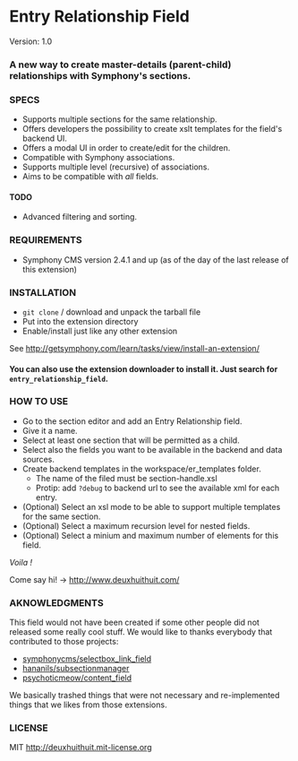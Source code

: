 # Entry Relationship Field

Version: 1.0

### A new way to create master-details (parent-child) relationships with Symphony's sections.

### SPECS ###

- Supports multiple sections for the same relationship.
- Offers developers the possibility to create xslt templates for the field's backend UI.
- Offers a modal UI in order to create/edit for the children.
- Compatible with Symphony associations.
- Supports multiple level (recursive) of associations.
- Aims to be compatible with *all* fields.

#### TODO ####

- Advanced filtering and sorting.


### REQUIREMENTS ###

- Symphony CMS version 2.4.1 and up (as of the day of the last release of this extension)

### INSTALLATION ###

- `git clone` / download and unpack the tarball file
- Put into the extension directory
- Enable/install just like any other extension

See <http://getsymphony.com/learn/tasks/view/install-an-extension/>

#### You can also use the extension downloader to install it. Just search for `entry_relationship_field`. ####

### HOW TO USE ###

- Go to the section editor and add an Entry Relationship field.
- Give it a name.
- Select at least one section that will be permitted as a child.
- Select also the fields you want to be available in the backend and data sources.
- Create backend templates in the workspace/er_templates folder.
	- The name of the filed must be section-handle.xsl
	- Protip: add `?debug` to backend url to see the available xml for each entry.
- (Optional) Select an xsl mode to be able to support multiple templates for the same section.
- (Optional) Select a maximum recursion level for nested fields.
- (Optional) Select a minium and maximum number of elements for this field.


*Voila !*

Come say hi! -> <http://www.deuxhuithuit.com/>

### AKNOWLEDGMENTS ###

This field would not have been created if some other people did not released some really 
cool stuff. We would like to thanks everybody that contributed to those projects:

- [symphonycms/selectbox_link_field](https://github.com/symphonycms/selectbox_link_field)
- [hananils/subsectionmanager](https://github.com/hananils/subsectionmanager)
- [psychoticmeow/content_field](https://github.com/psychoticmeow/content_field)

We basically trashed things that were not necessary and re-implemented things that we likes
from those extensions.

### LICENSE ###

MIT <http://deuxhuithuit.mit-license.org>
